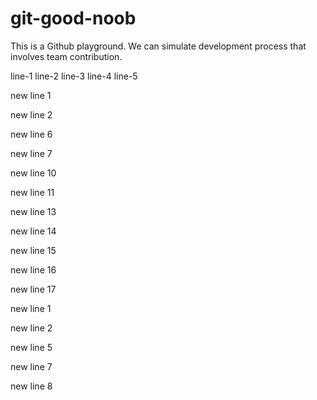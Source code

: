 # git-good-noob

This is a Github playground. We can simulate development process that involves team contribution.


line-1
line-2
line-3
line-4
line-5




new line 1


new line 2


new line 6


new line 7


new line 10


new line 11


new line 13


new line 14


new line 15


new line 16


new line 17


new line 1


new line 2


new line 5


new line 7


new line 8

